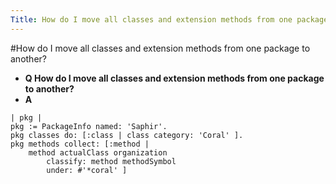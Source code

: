 ```yaml
---
Title: How do I move all classes and extension methods from one package to another?
---
```

#How do I move all classes and extension methods from one package to another?
- **Q How do I move all classes and extension methods from one package to another?**
- **A**
```
| pkg |
pkg := PackageInfo named: 'Saphir'.
pkg classes do: [:class | class category: 'Coral' ].
pkg methods collect: [:method |
	method actualClass organization
		classify: method methodSymbol
		under: #'*coral' ]
```

